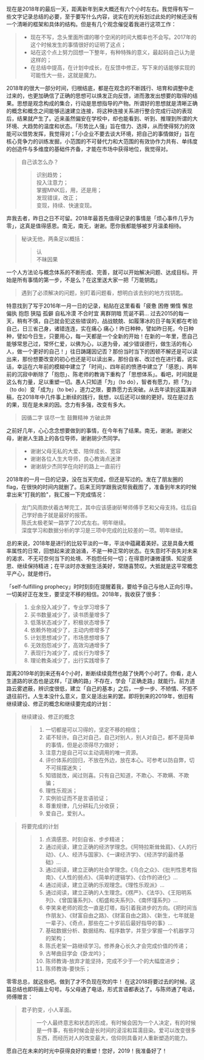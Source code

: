现在是2018年的最后一天，距离新年到来大概还有六个小时左右。我觉得有写一些文字记录总结的必要，至于要写什么内容，说实在的光标划过此处的时候还没有一个清晰的框架和具体的结构。但是有几个观念催促着我进行这项工作：

> - 现在不写，念头里面所谓的哪个空闲的时间大概率也不会写。2017年的这个时候发生的事情很好的证明了这点；
> - 站在这个点上努力回想一下整年，有种特殊的意义，最起码自己认为是这样的；
> - 在总结中提高，在计划中成长，在反馈中修正，写下来的话能够实现的可能性大一些，这就是魔力。

2018年的很大一部分时间，归根结底，都是在观念的不断践行、培育和调整中走过来的，也更加确信了正确的思想可以焕发正向反馈，进而激发出想要的取得的结果。思想是观念构成的集合，行动是思想指导的产物。所谓好的思想就是清晰正确的概念和概念之间能够迅速建立连接，将这种连接关系进行整合完成行动的表现后，结果就产生了。近来虽然偏安在学校中，却也能看到、听到、推理到所谓的大环境、大趋势的温度和状态。「形势比人强」旨在借力、选择，从而使得努力的效能可以借势发挥，我觉得对；「小企业不要去谈大环境，把自己的事情做好」旨在核心竞争力的训练发掘，小范围的不可替代力和大范围的有效协作力共有、单纬度的创造件与多维度的基础件齐备，才能在市场中获得地位，我觉得对。

> 自己该怎么办？                                                                                                                             
> > 识别趋势；                                                                                                                             
> > 投入注意力；                                                                                                                           
> > 掌握MNK后，用，还是用；                                                                                                                 
> > 发现错误，改正；                                                                                                                         
> > 变现，持续、快速变现。                                                                                                                   

 弃我去者，昨日之日不可留。2018年最首先值得记录的事情是「烦心事件几乎为零」，这真是值得感恩。南无，南无，谢谢。愿你我都能够被岁月温柔相待。
 
 > 秘诀无他，两条足以概括：
 >> 认                                                                                                                                   
 >> 不昧因果
 
 一个人方法论与概念体系的不断形成、完善，就可以开始解决问题、达成目标。开始是所有事情的第一步，不是么？在这里送大家一把「万能钥匙」
 
>  遇到了必须解决的问题，别盯着问题看，想明白该去别的地方找钥匙。

特意找到了写于2016年一月一日的记录，粘贴在这里看看「疲惫 困倦 懒惰 懈怠 偏执 抱怨 狭隘 孤僻 自私冷漠 不合时宜 离群阴暗 荒诞不羁… 过去2015的每一天，稍有不慎，自己就会犯这些错误的，战战兢兢、如履薄冰的日子每天都在考验自己，日三省己身，诸错连连，实在痛心 痛心！昨日种种，譬如昨日死，今日种种，譬如今日生，只要用心，每一天都是一个全新的开始！在新的一年里，愿自己能够常思己过，常怀仁爱，以佛为心，以道为骨，减少错误德行，做生活的有心人，做一个更好的自己！」往日踌躇因记否？那份当时当下的困顿不解还是可以读出来，那份想要改变的初心也还是可以读出来，那份自省、改过也在进行着。说实话，幸运在六年前的模糊中建立了「时间」、四年前的愤懑中建立了「感恩」、两年前的沉寂中断除了「抱怨」、陈老师的教诲下重构了「思想体系」。看吧，时间就是这么有力量，足以重塑一切。愚人只知道「为」（to do），智者有愿力，把「为」（to do）变「成为」（to be），道力之限，要靠愿力去突破。从去年读到这篇演讲稿，在2018年中几件事上断续的践行，我想，以后还可以做的更好。现在是过去的果，现在是未来的因。念力有多强，改变有多大。

>  因循二字 误尽一生 鼓舞精神 方破此弊

之前好几年，心心念念想要做到的事情，在今年有了结果。南无，谢谢。谢谢父母，谢谢人生路上的各位导师，谢谢胡少杰同学。

> - 谢谢父母无私的大爱、陪伴成长、宽容
> - 谢谢各位人生大导师，良心教诲点迷津
> - 谢谢胡少杰同学在向好的路上一直前行

2018年的一月一日的记录，没在当天完成，但还是写过的。发在了朋友圈的flag，在很快的时间内就删了。后来王同学跟我说帮我截图了，准备到年末的时候拿出来"打我的脸"，我汇报一下完成情况：

> 龙门风雨款伏羲古琴完工，其中应该感谢斫琴师傅手艺和父母支持。往后自己学好曲子就是最好的报答。                                                   
> 陈氏太极老架一路学了20式左右。明年继续。                                                                                                 
> 深度学习和数据分析的学习是三项中完成的比较差的一项。明年继续。                                                                             

总的来说，2018年是进行的比较平淡的一年，平淡中蕴藏着美好。这是具备大概率属性的日常，回想起来波浪汹涌，不是一种正常的状态。在失意时不丧失对未来的渴求、不无可奈何当下的处境、不抱怨任何一切；在得意时谦微谨慎、知足感恩、继续保持精进；在平淡时亦发掘生活美好，常随喜赞叹。大抵就是这平常概念平产心，就是修行。

「self-fulfilling prophecy」时时刻刻在提醒着我，要给予自己与他人正向引导。一切美好正在发生，要坚定不移的相信。2018年，我收获了很多：

> 1. 业余投入减少了，专业学习增多了
> 1. 买书数量减少了，读书质量增多了
> 1. 低落状态减少了，积极状态增多了
> 1. 依赖外物减少了，主动内修增多了
> 1. 计划思想减少了，市场思想增多了
> 1. 无效抱怨减少了，高效沟通增多了
> 1. 表现行为减少了，成长行为增多了
> 1. 理论教条减少了，出行实践增多了

距离2019年的到来还有4个小时，断断续续竟然也敲了快两个小时了。你看，走人生道路的状态也是这样，「正确的路」不存在，学会「正确走路」就能行。前方道路云雾遮蔽，辨识度很低，建立「自己的基本」之后，一步一步、不矫情、不拒不退往前行。人生本没什么意义，意义是活出来的罢。即将到来的2019年，依旧有继续建设、修正的概念和继续要完成的计划：

> 继续建设、修正的概念
> > 1. 一切都是可以习得的，坚定不移的相信；
> > 1. 诺不轻许。自己对自己，自己对别人，别人对自己，都不是简单的事情，但是必须得尽力做好；
> > 1. 注意力是自己可以主动调用的唯一资源。
> > 1. 评价体系的回归，不放在外边，放在本心。可参考以防自弊，切不可摇摆迷失；
> > 1. 知错就改，闻过则喜。只有自己知道，不欺心、不欺瞒、不欺骗；
> > 1. 理性乐观派；
> > 1. 实例验证而不是言语验证；
> > 1. 尊重规律，几分耕耘几分收获；
> > 1. 爱自己，爱别人。

> 将要完成的计划
> > 1. 点滴感恩、时刻自省、步步精进；
> > 1. 通过阅读，建立正确的经济学理念。《阿特拉斯耸耸肩》、《人的行动》、《人、经济与国家》、《一课经济学》、《经济学的最终基础》...
> > 1. 通过阅读，建立正确的社会学理念。《乌合之众》、《批判性思考指南》、《人性的弱点》、《简单的逻辑学》、《合作的进化》...
> > 1. 通过阅读，建立正确的乐观理念。《理性乐观派》...
> > 1. 通过阅读，建立正确的人生理念。《楞严》、《法华》、《王阳明系列》、《曾国藩系列》、《稻盛和夫系列》、《南怀瑾系列》...
> > 1. 李笑来老师的观念一直是灯塔，指引着我进步的方向。《把时间当作朋友》、《财富自由之路》、《财富自由之路》、《新生，七年就是一辈子》、《奇点，那些在二十岁前后最好指导的事》...
> > 1. 基础数据分析、数据结构、程序数学，并至少掌握一个机器学习的架构；
> > 1. 陈氏老架一路继续学习。修养身心长久才会完成价值的传递；
> > 1. 古琴曲目学会《卧龙吟》；
> > 1. 陈师教诲-放弃才能坚持，完成不少于一个的大幅度进步；
> > 1. 陈师教诲-要快乐；

零零总总，就这些吧。做到了才不负现在吹的牛！
在这2018将要过去的时候，这篇总结也即将画上句号。与父母通了电话，形式言语都表达了。与陈师通了电话，师傅赠言：

> 君子豹变，小人革面。
> > 一个人最终意志和状态的形成，有时候会因为一个人决定，有的时候是一件事，有些时候会是长时间的浸淫和耳濡目染。爱可以改变很多东西，而经历对人的改变最大，信仰则具备对人重新塑造的能力。

愿自己在未来的时光中获得良好的重塑！您好，2019！我准备好了！
